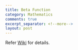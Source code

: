 ```yaml
---
title: Beta Function
category: Mathematics
comments: true
excerpt_separator: <!--more-->
layout: post
---
```

Refer [Wiki](https://en.wikipedia.org/wiki/Beta_function) for details.
<!--more-->
